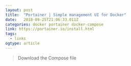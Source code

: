```yaml
---
layout: post 
title:  "Portainer | Simple management UI for Docker" 
date:   2018-09-25T21:06:33.011Z 
categories: docker portainer docker-compose
link: https://portainer.io/install.html 
tags:
  - links
ogtype: article 
---
```


> Download the Compose file